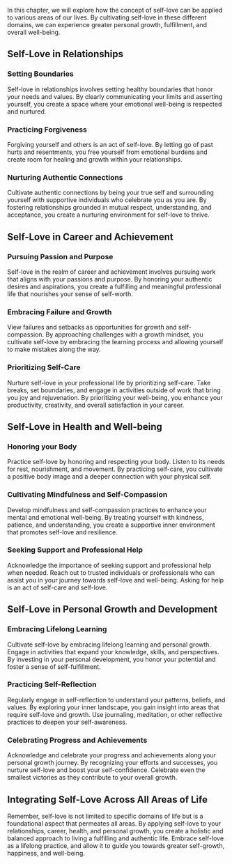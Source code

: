 
In this chapter, we will explore how the concept of self-love can be applied to various areas of our lives. By cultivating self-love in these different domains, we can experience greater personal growth, fulfillment, and overall well-being.

## Self-Love in Relationships

### Setting Boundaries

Self-love in relationships involves setting healthy boundaries that honor your needs and values. By clearly communicating your limits and asserting yourself, you create a space where your emotional well-being is respected and nurtured.

### Practicing Forgiveness

Forgiving yourself and others is an act of self-love. By letting go of past hurts and resentments, you free yourself from emotional burdens and create room for healing and growth within your relationships.

### Nurturing Authentic Connections

Cultivate authentic connections by being your true self and surrounding yourself with supportive individuals who celebrate you as you are. By fostering relationships grounded in mutual respect, understanding, and acceptance, you create a nurturing environment for self-love to thrive.

## Self-Love in Career and Achievement

### Pursuing Passion and Purpose

Self-love in the realm of career and achievement involves pursuing work that aligns with your passions and purpose. By honoring your authentic desires and aspirations, you create a fulfilling and meaningful professional life that nourishes your sense of self-worth.

### Embracing Failure and Growth

View failures and setbacks as opportunities for growth and self-compassion. By approaching challenges with a growth mindset, you cultivate self-love by embracing the learning process and allowing yourself to make mistakes along the way.

### Prioritizing Self-Care

Nurture self-love in your professional life by prioritizing self-care. Take breaks, set boundaries, and engage in activities outside of work that bring you joy and rejuvenation. By prioritizing your well-being, you enhance your productivity, creativity, and overall satisfaction in your career.

## Self-Love in Health and Well-being

### Honoring your Body

Practice self-love by honoring and respecting your body. Listen to its needs for rest, nourishment, and movement. By practicing self-care, you cultivate a positive body image and a deeper connection with your physical self.

### Cultivating Mindfulness and Self-Compassion

Develop mindfulness and self-compassion practices to enhance your mental and emotional well-being. By treating yourself with kindness, patience, and understanding, you create a supportive inner environment that promotes self-love and resilience.

### Seeking Support and Professional Help

Acknowledge the importance of seeking support and professional help when needed. Reach out to trusted individuals or professionals who can assist you in your journey towards self-love and well-being. Asking for help is an act of self-care and self-love.

## Self-Love in Personal Growth and Development

### Embracing Lifelong Learning

Cultivate self-love by embracing lifelong learning and personal growth. Engage in activities that expand your knowledge, skills, and perspectives. By investing in your personal development, you honor your potential and foster a sense of self-fulfillment.

### Practicing Self-Reflection

Regularly engage in self-reflection to understand your patterns, beliefs, and values. By exploring your inner landscape, you gain insight into areas that require self-love and growth. Use journaling, meditation, or other reflective practices to deepen your self-awareness.

### Celebrating Progress and Achievements

Acknowledge and celebrate your progress and achievements along your personal growth journey. By recognizing your efforts and successes, you nurture self-love and boost your self-confidence. Celebrate even the smallest victories as they contribute to your overall growth.

## Integrating Self-Love Across All Areas of Life

Remember, self-love is not limited to specific domains of life but is a foundational aspect that permeates all areas. By applying self-love to your relationships, career, health, and personal growth, you create a holistic and balanced approach to living a fulfilling and authentic life. Embrace self-love as a lifelong practice, and allow it to guide you towards greater self-growth, happiness, and well-being.
